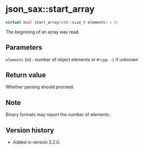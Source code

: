 # json_sax::start_array

```cpp
virtual bool start_array(std::size_t elements) = 0;
```

The beginning of an array was read.

## Parameters

`elements` (in)
:   number of object elements or `#!cpp -1` if unknown

## Return value

Whether parsing should proceed.

## Note

Binary formats may report the number of elements.

## Version history

- Added in version 3.2.0.
